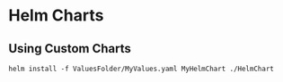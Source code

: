 # Helm Charts

## Using Custom Charts

```
helm install -f ValuesFolder/MyValues.yaml MyHelmChart ./HelmChart
```